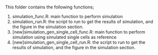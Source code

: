 This folder contains the following functions;

1. simulation_func.R: main function to perform simulation
2. simulation_run.R: the script to run to get the results of simulation, and the figure in the simulation section.
3. [new]simulation_gen_single_cell_func.R: main function to perform simulation using simulated single cells as reference
4. [new]simulation_gen_single_cell_run.R: the script to run to get the results of simulation, and the figure in the simulation section.

